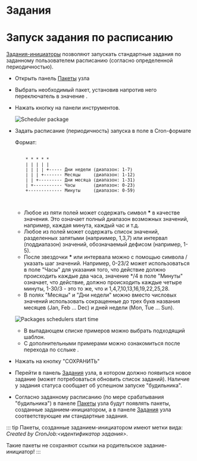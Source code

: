 # Задания

# Запуск задания по расписанию

[Задания-инициаторы][1] позволяют запускать стандартные задания по заданному пользователем расписанию (согласно определенной периодичностью).


- Открыть панель <span class="iconify-inline" data-icon="mdi:package"></span>[Пакеты][2] узла
- Выбрать необходимый пакет, установив напротив него переключатель <span class='iconify-inline' data-icon='ph:number-circle-one-fill' style="color: red"></span> в значение <span class="iconify-inline" data-icon="mdi:checkbox-marked"></span>.
- Нажать кнопку <span class="iconify-inline" data-icon="mdi:update"></span> <span class='iconify-inline' data-icon='ph:number-circle-two-fill' style="color: red"></span> на панели инструментов.

  ![Scheduler package](/images/common/node_panel_packages_schedule.png)

- Задать расписание (периодичность) запуска в поле <span class='iconify-inline' data-icon='ph:number-circle-one-fill' style="color: red"></span> в Cron-формате

  Формат:

    <pre>
      <small>
      * * * * *
      | | | | |
      | | | | +----- Дни недели (диапазон: 1-7)
      | | | +------- Месяцы     (диапазон: 1-12)
      | | +--------- Дни месяца (диапазон: 1-31)
      | +----------- Часы       (диапазон: 0-23)
      +------------- Минуты     (диапазон: 0-59)
      </small>
    </pre>

  - Любое из пяти полей может содержать символ <b>*</b>  в качестве значения. Это означает полный диапазон возможных значений, например, каждая минута, каждый час и т.д.
  - Любое из полей может содержать список значений, разделенных запятыми (наприимер, 1,3,7) или интервал (поддиапазон) значений, обозначаемый дефисом (например, 1-5).
  - После звездочки <b>*</b> или интервала можно с помощью символа / указать шаг значений. Например, 0-23/2 может использоваться в поле "Часы" для указания того, что действие должно происходить каждые два часа, значение */4 в поле "Минуты" означает, что действие, должно происходить каждые четыре минуты, 1-30/3 - это то же, что и 1,4,7,10,13,16,19,22,25,28.
  - В полях "Месяцы" и "Дни недели" можно вместо числовых значений использовать сокращенные до трех букв названия месяцев (Jan, Feb ... Dec) и дней недели (Mon, Tue ... Sun).

  ![Packages schedulers start time](/images/common/node_panel_packages_schedule_time.png)

  - В выпадающем списке примеров <span class='iconify-inline' data-icon='ph:number-circle-two-fill' style="color: red"></span> можно выбрать подходящий шаблон.
  - С дополнительными примерами можно ознакомиться после перехода по сслыке <span class='iconify-inline' data-icon='ph:number-circle-three-fill' style="color: red"></span>. 

- Нажать на кнопку "СОХРАНИТЬ"
- Перейти в панель <span class="iconify-inline" data-icon="mdi:cog-box"></span>[Задания][3] узла, в котором должно появиться новое задание (может потребоваться обновить <span class="iconify-inline" data-icon="mdi:refresh"></span> список заданий). Наличие у задания статуса <span class="iconify-inline" data-icon="mdi:sleep" style="color: grey"></span> сообщает об успешном запуске "будильника". 

- Согласно заданному расписанию (по мере срабатывания "будильника") в панеле <span class="iconify-inline" data-icon="mdi:package"></span>[Пакеты][2] узла будут появлять пакеты, созданные заданием-инициатором,  а в панеле <span class="iconify-inline" data-icon="mdi:cog-box"></span>[Задания][3] узла соответствующие им стандартные задания.

::: tip <span class="iconify" data-icon="mdi:information" style="color: #42b983; font-size: 24px;"></span>
Пакеты, созданные заданием-инициатором имеют метки вида: <i>Created by CronJob:<идентификатор задания></i>.

Такие пакеты не сохраняют ссылки на родительское задание-инициатор!
:::

[1]: /docs/desc/job.md#типы
[2]: /docs/desc/nodes.md#пакеты
[3]: /docs/desc/nodes.md#задания




